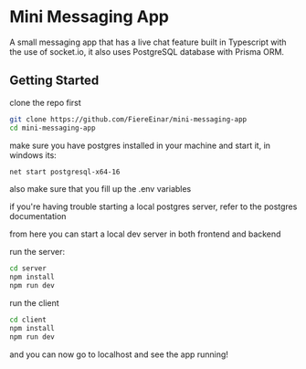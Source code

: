 # Mini Messaging App

A small messaging app that has a live chat feature built in Typescript with the use of socket.io, it also uses PostgreSQL database with Prisma ORM.

## Getting Started

clone the repo first

```bash
git clone https://github.com/FiereEinar/mini-messaging-app
cd mini-messaging-app
```

make sure you have postgres installed in your machine and start it, in windows its:

```bash
net start postgresql-x64-16
```

also make sure that you fill up the .env variables

if you're having trouble starting a local postgres server, refer to the postgres documentation

from here you can start a local dev server in both frontend and backend

run the server:

```bash
cd server
npm install
npm run dev
```

run the client

```bash
cd client
npm install
npm run dev
```

and you can now go to localhost and see the app running!
